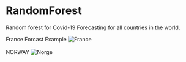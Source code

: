 # RandomForest
Random forest for Covid-19 Forecasting for all countries in the world.  

France Forcast Example
![France](https://user-images.githubusercontent.com/56515134/153265746-cf1df84d-f40d-4f0c-99ee-a6f6d42d3df3.jpg)
<br/>
<br/>
NORWAY
![Norge](https://user-images.githubusercontent.com/56515134/153266033-7b612ea0-712b-4fe9-bb06-0ce771f55e12.jpg)
